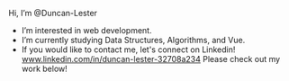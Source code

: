  Hi, I’m @Duncan-Lester
- I’m interested in web development.
- I’m currently studying Data Structures, Algorithms, and Vue.
- If you would like to contact me, let's connect on Linkedin! www.linkedin.com/in/duncan-lester-32708a234
Please check out my work below!

<!---
Duncan-Lester/Duncan-Lester is a ✨ special ✨ repository because its `README.md` (this file) appears on your GitHub profile.
You can click the Preview link to take a look at your changes.
--->
